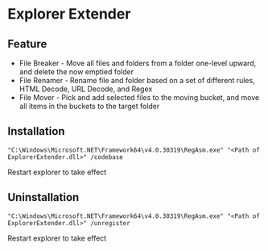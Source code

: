 # Explorer Extender

## Feature

 - File Breaker - Move all files and folders from a folder one-level upward, and delete the now emptied folder
 - File Renamer - Rename file and folder based on a set of different rules, HTML Decode, URL Decode, and Regex
 - File Mover - Pick and add selected files to the moving bucket, and move all items in the buckets to the target folder

## Installation

```shell
"C:\Windows\Microsoft.NET\Framework64\v4.0.30319\RegAsm.exe" "<Path of ExplorerExtender.dll>" /codebase
```

Restart explorer to take effect

## Uninstallation

```shell
"C:\Windows\Microsoft.NET\Framework64\v4.0.30319\RegAsm.exe" "<Path of ExplorerExtender.dll>" /unregister
```

Restart explorer to take effect

